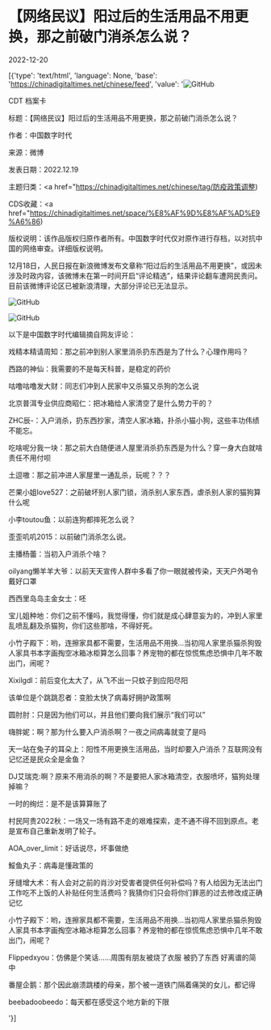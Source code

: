 # 【网络民议】阳过后的生活用品不用更换，那之前破门消杀怎么说？

2022-12-20

[{'type': 'text/html', 'language': None, 'base': 'https://chinadigitaltimes.net/chinese/feed', 'value': '![GitHub](https://chinadigitaltimes.net/chinese/files/2022/12/167149836122851_P16546211-768x510.png)

CDT 档案卡

标题：【网络民议】阳过后的生活用品不用更换，那之前破门消杀怎么说？

作者：中国数字时代

来源：微博

发表日期：2022.12.19

主题归类：<a href="https://chinadigitaltimes.net/chinese/tag/防疫政策调整)

CDS收藏：<a href="https://chinadigitaltimes.net/space/%E8%AF%9D%E8%AF%AD%E9%A6%86)

版权说明：该作品版权归原作者所有。中国数字时代仅对原作进行存档，以对抗中国的网络审查。详细版权说明。





12月18日，人民日报在新浪微博发布文章称“阳过后的生活用品不用更换”，或因未涉及时政内容，该微博未在第一时间开启“评论精选”，结果评论翻车遭网民责问。目前该微博评论区已被新浪清理，大部分评论已无法显示。

![GitHub](https://chinadigitaltimes.net/chinese/files/2022/12/FkSe1vsX0AE09K.png)

![GitHub](https://chinadigitaltimes.net/chinese/files/2022/12/FkSe1vkX0AAMsOx.jpg)

以下是中国数字时代编辑摘自网友评论：



戏精本精请周知：那之前冲到别人家里消杀扔东西是为了什么？心理作用吗？

西路的神仙：我需要的不是每天科普，是稳定的药价

咕噜咕噜发大财：同志们冲到人民家中又杀猫又杀狗的怎么说

北京普洱专业供应商昭仁：把冰箱给人家清空了是什么势力干的？

ZHC辰-：入户消杀，扔东西抄家，清空人家冰箱，扑杀小猫小狗，这些丰功伟绩不能忘。

吃啥呢分我一块：那之前大白随便进人屋里消杀扔东西是为什么？穿一身大白就啥责任不用付呗

土逗嗷：那之前冲进人家屋里一通乱杀，玩呢？？？

芒果小姐Iove527：之前破坏别人家门锁，消杀别人家东西，虐杀别人家的猫狗算什么呢

小李toutou鱼：以前连狗都摔死怎么说？

歪歪叽叽2015：以前破门消杀怎么说。

主播杨蕾：当初入户消杀个啥？

oilyang懒羊羊大爷：以前天天宣传人群中多看了你一眼就被传染，天天户外喝令戴好口罩

西西里岛岛主金女士：呸

宝儿姐种地：你们之前不懂吗，我觉得懂，你们就是成心肆意妄为的，冲到人家里乱喷乱翻及杀猫狗，你们这些那啥，不得好死。

小竹子殿下：哟，连擦家具都不需要，生活用品不用换…当初闯人家里杀猫杀狗毁人家具书本字画掏空冰箱冰柜算怎么回事？养宠物的都在惊慌焦虑恐惧中几年不敢出门，闹呢？

Xixilgdl：前后变化太大了，从飞不出一只蚊子到应阳尽阳

该单位是个跳跳忍者：变脸太快了病毒好拥护政策啊

圆肘肘：只是因为他们可以，并且他们要向我们展示“我们可以”

嗨胖妮：啊？那为什么要入户消杀啊？一夜之间病毒就变了是吗

天一站在兔子的耳朵上：阳性不用更换生活用品，当时却要入户消杀？互联网没有记忆还是民众全是金鱼？

DJ艾瑞克:啊？原来不用消杀的啊？不是要把人家冰箱清空，衣服喷坏，猫狗处理掉嘛？

一时的绚烂：是不是该算算账了

村民阿贵2022秋：一场又一场有路不走的艰难探索，走不通不得不回到原点。老是宣布自己重新发明了轮子。

AOA_over_limit：好话说尽，坏事做绝

鮾鱼丸子：病毒是懂政策的

牙缝增大术：有人会对之前的肖沙对受害者提供任何补偿吗？有人给因为无法出门工作吃不上饭的人补贴任何生活费吗？我猜你们只会将你们罪恶的过去修改成正确记忆

小竹子殿下：哟，连擦家具都不需要，生活用品不用换…当初闯人家里杀猫杀狗毁人家具书本字画掏空冰箱冰柜算怎么回事？养宠物的都在惊慌焦虑恐惧中几年不敢出门，闹呢？

Flippedxyou：仿佛是个笑话……周围有朋友被烧了衣服 被扔了东西 好离谱的简中

番屋企鹅：那个因此崩溃跳楼的母亲，那个被一道铁门隔着痛哭的女儿，都记得

beebadoobeedo：每天都在感受这个地方新的下限

'}]